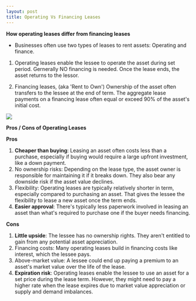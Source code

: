 ```yaml
---
layout: post
title: Operating Vs Financing Leases
---
```


**How operating leases differ from financing leases**

- Businesses often use two types of leases to rent assets: Operating and finance. 

1. Operating leases enable the lessee to operate the asset during set period. Gernerally NO financing is needed. Once the lease ends, the asset returns to the lessor.

2. Financing leases, (aka 'Rent to Own') Ownership of the asset often transfers to the lessee at the end of term. The aggregate lease payments on a financing lease often equal or exceed 90% of the asset's initial cost.


![](./assets/misc/operating-lease.width-880.webp)


**Pros / Cons of Operating Leases**

**Pros**

1. **Cheaper than buying**: Leasing an asset often costs less than a purchase, especially if buying would require a large upfront investment, like a down payment.
2. No ownership risks: Depending on the lease type, the asset owner is responsible for maintaining it if it breaks down. They also bear any downside risk if the asset value declines.
3. Flexibility: Operating leases are typically relatively shorter in term, especially compared to purchasing an asset. That gives the lessee the flexibility to lease a new asset once the term ends.
4. **Easier approval**: There's typically less paperwork involved in leasing an asset than what's required to purchase one if the buyer needs financing.

**Cons**

1. **Little upside**: The lessee has no ownership rights. They aren't entitled to gain from any potential asset appreciation.
2. Financing costs: Many operating leases build in financing costs like interest, which the lessee pays.
3. Above-market value: A lessee could end up paying a premium to an asset's market value over the life of the lease.
4. **Expiration risk**: Operating leases enable the lessee to use an asset for a set price during the lease term. However, they might need to pay a higher rate when the lease expires due to market value appreciation or supply and demand imbalances.
